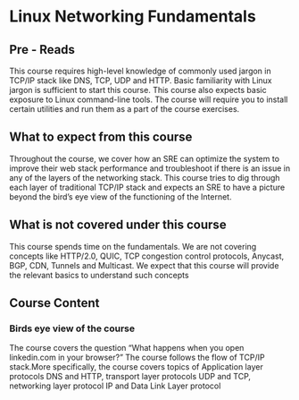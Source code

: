 # Linux Networking Fundamentals

## Pre - Reads

This course requires high-level knowledge of commonly used jargon in TCP/IP stack like  DNS, TCP, UDP and HTTP. Basic familiarity with Linux jargon is sufficient to start this course. This course also expects basic exposure to Linux command-line tools. The course will require you to install certain utilities and run them as a part of the course exercises.

## What to expect from this course

Throughout the course, we cover how an SRE can optimize the system to improve their web stack performance and troubleshoot if there is an issue in any of the layers of the networking stack. This course tries to dig through each layer of traditional TCP/IP stack and expects an SRE to have a picture beyond the bird’s eye view of the functioning of the Internet.

## What is not covered under this course

This course spends time on the fundamentals. We are not covering concepts like HTTP/2.0, QUIC, TCP congestion control protocols, Anycast, BGP, CDN, Tunnels and Multicast. We expect that this course will provide the relevant basics to understand such concepts

## Course Content

### Birds eye view of the course

The course covers the question “What happens when you open linkedin.com in your browser?” The course follows the flow of TCP/IP stack.More specifically, the course covers topics of Application layer protocols DNS and HTTP, transport layer protocols UDP and TCP, networking layer protocol IP and Data Link Layer protocol 

